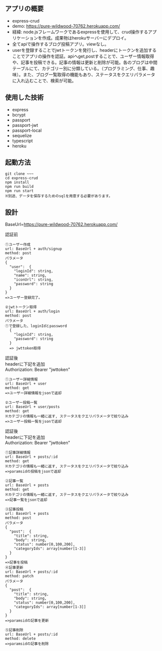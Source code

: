 ## アプリの概要

- express-crud
- demo: https://pure-wildwood-70762.herokuapp.com/
- 経緯: node.jsフレームワークであるexpressを使用して、crud操作するアプリケーションを作成。成果物はherokuサーバーにデプロイ。
- 全てapiで操作するブログ投稿アプリ。viewなし。
- userを登録することでjwtトークンを発行し、headerにトークンを追加することでアプリの操作を認証。apiへget,postすることで、ユーザー情報取得や、記事を投稿できる。記事の情報は更新と削除が可能。各のブログは中間テーブルにて、カテゴリー別に分類している。（プログラミング、仕事、趣味）。また、ブログ一覧取得の機能もあり、ステータスをクエリパラメータに入れ込むことで、検索が可能。

## 使用した技術

- express
- bcrypt
- passport
- passport-jwt
- passport-local
- sequelize
- typescript
- heroku

## 起動方法

```
git clone ~~~
cd express-crud
npm install
npm run build
npm run start
※別途、データを保存するためのsqlを用意する必要があります。
```

## 設計

BaseUrl=https://pure-wildwood-70762.herokuapp.com/

認証前

```
①ユーザー作成
url: BaseUrl + auth/signup 
method: post
パラメータ
{
  "user":  {
    "loginId": string,
    "name": string,
    "iconUrl": string,
    "password": string
  }
}
=>ユーザー登録完了。

②jwtトークン取得
url: BaseUrl + auth/login
method: post
パラメータ
①で登録した、loginIdとpassword
  {
    "loginId": string,
    "password": string
  }
  => jwttoken取得
```
認証後 \
headerに下記を追加 \
Authorization: Bearer "jwttoken"

```
①ユーザー詳細情報
url: BaseUrl + user 
method: get
=>ユーザー詳細情報をjsonで返却

②ユーザー投稿一覧
url: BaseUrl + user/posts
method: get
※カテゴリの情報も一緒に返す, ステータスをクエリパラメータで絞り込み
=>ユーザー投稿一覧をjsonで返却
```
認証後 \
headerに下記を追加 \
Authorization: Bearer "jwttoken"

```
①記事詳細情報
url: BaseUrl + posts/:id 
method: get
※カテゴリの情報も一緒に返す, ステータスをクエリパラメータで絞り込み
=>paramsidの投稿をjsonで返却

②記事一覧
url: BaseUrl + posts
method: get
※カテゴリの情報も一緒に返す, ステータスをクエリパラメータで絞り込み
=>記事一覧をjsonで返却

③記事投稿
url: BaseUrl + posts
method: post
パラメータ
{
  "post":  {
    "title": string,
    "body": string,
    "status": number[0,100,200],
    "categoryIds": array[number[1-3]]
  }
}
=>記事を投稿
④記事更新
url: BaseUrl + posts/:id
method: patch
パラメータ
{
  "post":  {
    "title": string,
    "body": string,
    "status": number[0,100,200],
    "categoryIds": array[number[1-3]]
  }
}
=>paramsidの記事を更新

⑤記事削除
url: BaseUrl + posts/:id
method: delete
=>paramsidの記事を削除
```

